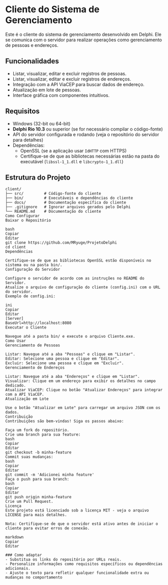 # Cliente do Sistema de Gerenciamento

Este é o cliente do sistema de gerenciamento desenvolvido em Delphi. Ele se comunica com o servidor para realizar operações como gerenciamento de pessoas e endereços.

## Funcionalidades

- Listar, visualizar, editar e excluir registros de pessoas.
- Listar, visualizar, editar e excluir registros de endereços.
- Integração com a API ViaCEP para buscar dados de endereço.
- Atualização em lote de pessoas.
- Interface gráfica com componentes intuitivos.

## Requisitos

- Windows (32-bit ou 64-bit)
- **Delphi Rio 10.3** ou superior (se for necessário compilar o código-fonte)
- API do servidor configurada e rodando (veja o repositório do servidor para detalhes)
- Dependências:
  - OpenSSL (se a aplicação usar `IdHTTP` com HTTPS)
  - Certifique-se de que as bibliotecas necessárias estão na pasta do executável (`libssl-1_1.dll` e `libcrypto-1_1.dll`)

## Estrutura do Projeto

```plaintext
client/
├── src/         # Código-fonte do cliente
├── bin/         # Executáveis e dependências do cliente
├── docs/        # Documentação específica do cliente
├── .gitignore   # Ignorar arquivos gerados pelo Delphi
└── README.md    # Documentação do cliente
Como Configurar
Baixar o Repositório

bash
Copiar
Editar
git clone https://github.com/MRyuge/ProjetoDelphi
cd client
Dependências

Certifique-se de que as bibliotecas OpenSSL estão disponíveis no sistema ou na pasta bin/.
Configuração do Servidor

Configure o servidor de acordo com as instruções no README do Servidor.
Atualize o arquivo de configuração do cliente (config.ini) com o URL do servidor.
Exemplo de config.ini:

ini
Copiar
Editar
[Server]
BaseUrl=http://localhost:8080
Executar o Cliente

Navegue até a pasta bin/ e execute o arquivo Cliente.exe.
Como Usar
Gerenciamento de Pessoas

Listar: Navegue até a aba "Pessoas" e clique em "Listar".
Editar: Selecione uma pessoa e clique em "Editar".
Excluir: Selecione uma pessoa e clique em "Excluir".
Gerenciamento de Endereços

Listar: Navegue até a aba "Endereços" e clique em "Listar".
Visualizar: Clique em um endereço para exibir os detalhes no campo dedicado.
Atualizar ViaCEP: Clique no botão "Atualizar Endereços" para integrar com a API ViaCEP.
Atualização em Lote

Use o botão "Atualizar em Lote" para carregar um arquivo JSON com os dados.
Contribuição
Contribuições são bem-vindas! Siga os passos abaixo:

Faça um fork do repositório.
Crie uma branch para sua feature:
bash
Copiar
Editar
git checkout -b minha-feature
Commit suas mudanças:
bash
Copiar
Editar
git commit -m 'Adicionei minha feature'
Faça o push para sua branch:
bash
Copiar
Editar
git push origin minha-feature
Crie um Pull Request.
Licença
Este projeto está licenciado sob a licença MIT - veja o arquivo LICENSE para mais detalhes.

Nota: Certifique-se de que o servidor está ativo antes de iniciar o cliente para evitar erros de conexão.

markdown
Copiar
Editar

### Como adaptar
- Substitua os links do repositório por URLs reais.
- Personalize informações como requisitos específicos ou dependências adicionais.
- Ajuste o texto para refletir qualquer funcionalidade extra ou mudanças no comportamento
